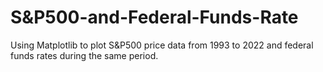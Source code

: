 # S&P500-and-Federal-Funds-Rate
Using Matplotlib to plot S&P500 price data from 1993 to 2022 and federal funds rates during the same period.  
